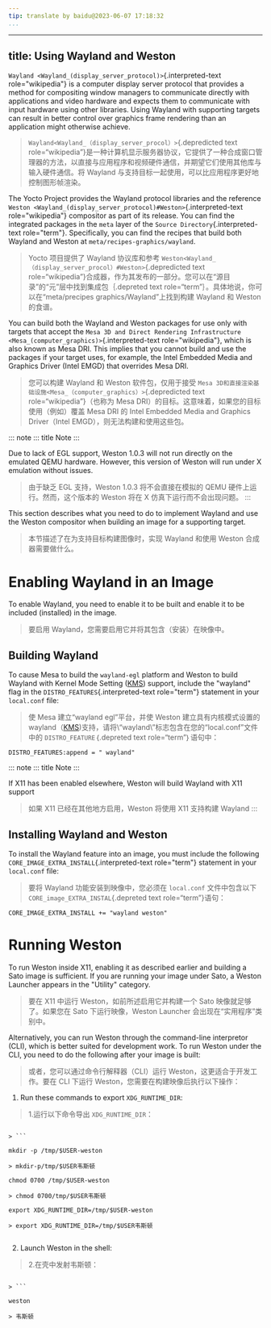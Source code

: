 ```yaml
---
tip: translate by baidu@2023-06-07 17:18:32
...
```

---
title: Using Wayland and Weston
-------------------------------

`Wayland <Wayland_(display_server_protocol)>`{.interpreted-text role="wikipedia"} is a computer display server protocol that provides a method for compositing window managers to communicate directly with applications and video hardware and expects them to communicate with input hardware using other libraries. Using Wayland with supporting targets can result in better control over graphics frame rendering than an application might otherwise achieve.

> `Wayland<Wayland_（display_server_procol）>`{.depredicted text role=“wikipedia”}是一种计算机显示服务器协议，它提供了一种合成窗口管理器的方法，以直接与应用程序和视频硬件通信，并期望它们使用其他库与输入硬件通信。将 Wayland 与支持目标一起使用，可以比应用程序更好地控制图形帧渲染。

The Yocto Project provides the Wayland protocol libraries and the reference `Weston <Wayland_(display_server_protocol)#Weston>`{.interpreted-text role="wikipedia"} compositor as part of its release. You can find the integrated packages in the `meta` layer of the `Source Directory`{.interpreted-text role="term"}. Specifically, you can find the recipes that build both Wayland and Weston at `meta/recipes-graphics/wayland`.

> Yocto 项目提供了 Wayland 协议库和参考 `Weston<Wayland_（display_server_procol）#Weston>`{.depredicted text role=“wikipedia”}合成器，作为其发布的一部分。您可以在“源目录”的“元”层中找到集成包｛.depreted text role=“term”｝。具体地说，你可以在“meta/precipes graphics/Wayland”上找到构建 Wayland 和 Weston 的食谱。

You can build both the Wayland and Weston packages for use only with targets that accept the `Mesa 3D and Direct Rendering Infrastructure <Mesa_(computer_graphics)>`{.interpreted-text role="wikipedia"}, which is also known as Mesa DRI. This implies that you cannot build and use the packages if your target uses, for example, the Intel Embedded Media and Graphics Driver (Intel EMGD) that overrides Mesa DRI.

> 您可以构建 Wayland 和 Weston 软件包，仅用于接受 `Mesa 3D和直接渲染基础设施<Mesa_（computer_graphics）>`{.depredicted text role=“wikipedia”}（也称为 Mesa DRI）的目标。这意味着，如果您的目标使用（例如）覆盖 Mesa DRI 的 Intel Embedded Media and Graphics Driver（Intel EMGD），则无法构建和使用这些包。

::: note
::: title
Note
:::

Due to lack of EGL support, Weston 1.0.3 will not run directly on the emulated QEMU hardware. However, this version of Weston will run under X emulation without issues.

> 由于缺乏 EGL 支持，Weston 1.0.3 将不会直接在模拟的 QEMU 硬件上运行。然而，这个版本的 Weston 将在 X 仿真下运行而不会出现问题。
> :::

This section describes what you need to do to implement Wayland and use the Weston compositor when building an image for a supporting target.

> 本节描述了在为支持目标构建图像时，实现 Wayland 和使用 Weston 合成器需要做什么。

# Enabling Wayland in an Image

To enable Wayland, you need to enable it to be built and enable it to be included (installed) in the image.

> 要启用 Wayland，您需要启用它并将其包含（安装）在映像中。

## Building Wayland

To cause Mesa to build the `wayland-egl` platform and Weston to build Wayland with Kernel Mode Setting ([KMS](https://wiki.archlinux.org/index.php/Kernel_Mode_Setting)) support, include the \"wayland\" flag in the `DISTRO_FEATURES`{.interpreted-text role="term"} statement in your `local.conf` file:

> 使 Mesa 建立“wayland egl”平台，并使 Weston 建立具有内核模式设置的 wayland（[KMS](https://wiki.archlinux.org/index.php/Kernel_Mode_Setting))支持，请将\“wayland\”标志包含在您的“local.conf”文件中的 `DISTRO_FEATURE`｛.depreted text role=“term”｝语句中：

```
DISTRO_FEATURES:append = " wayland"
```

::: note
::: title
Note
:::

If X11 has been enabled elsewhere, Weston will build Wayland with X11 support

> 如果 X11 已经在其他地方启用，Weston 将使用 X11 支持构建 Wayland
> :::

## Installing Wayland and Weston

To install the Wayland feature into an image, you must include the following `CORE_IMAGE_EXTRA_INSTALL`{.interpreted-text role="term"} statement in your `local.conf` file:

> 要将 Wayland 功能安装到映像中，您必须在 `local.conf` 文件中包含以下 `CORE_image_EXTRA_INSTAL`{.depreted text role=“term”}语句：

```
CORE_IMAGE_EXTRA_INSTALL += "wayland weston"
```

# Running Weston

To run Weston inside X11, enabling it as described earlier and building a Sato image is sufficient. If you are running your image under Sato, a Weston Launcher appears in the \"Utility\" category.

> 要在 X11 中运行 Weston，如前所述启用它并构建一个 Sato 映像就足够了。如果您在 Sato 下运行映像，Weston Launcher 会出现在“实用程序”类别中。

Alternatively, you can run Weston through the command-line interpretor (CLI), which is better suited for development work. To run Weston under the CLI, you need to do the following after your image is built:

> 或者，您可以通过命令行解释器（CLI）运行 Weston，这更适合于开发工作。要在 CLI 下运行 Weston，您需要在构建映像后执行以下操作：

1. Run these commands to export `XDG_RUNTIME_DIR`:

> 1.运行以下命令导出 `XDG_RUNTIME_DIR`：

```

> ```

mkdir -p /tmp/$USER-weston

> mkdir-p/tmp/$USER韦斯顿

chmod 0700 /tmp/$USER-weston

> chmod 0700/tmp/$USER韦斯顿

export XDG_RUNTIME_DIR=/tmp/$USER-weston

> export XDG_RUNTIME_DIR=/tmp/$USER韦斯顿

```

> ```
> ```

2. Launch Weston in the shell:

> 2.在壳中发射韦斯顿：

```

> ```

weston

> 韦斯顿

```

> ```
> ```
